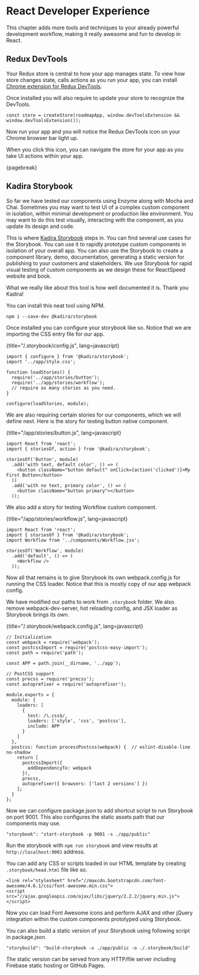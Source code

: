 # React Developer Experience

This chapter adds more tools and techniques to your already powerful development workflow,
making it really awesome and fun to develop in React.

## Redux DevTools

Your Redux store is central to how your app manages state. To view how store changes
state, calls actions as you run your app, you can install [Chrome extension for Redux DevTools][1].

Once installed you will also require to update your store to recognize the DevTools.

```
const store = createStore(roadmapApp, window.devToolsExtension && window.devToolsExtension());
```

Now run your app and you will notice the Redux DevTools icon on your Chrome browser bar light up.

When you click this icon, you can navigate the store for your app as you take UI actions within
your app.

{pagebreak}

## Kadira Storybook

So far we have tested our components using Enzyme along with Mocha and Chai. Sometimes you may
want to test UI of a complex custom component in isolation, within minimal development or production
like environment. You may want to do this test visually, interacting with the component,
as you update its design and code.

This is where [Kadira Storybook][2] steps in. You can find several use cases for the Storybook.
You can use it to rapidly prototype custom components in isolation of your overall app. You can
also use the Storybook to create a component library, demo, documentation, generating a static
version for publishing to your customers and stakeholders. We use Storybook for rapid visual
testing of custom components as we design these for ReactSpeed website and book.

What we really like about this tool is how well documented it is. Thank you Kadira!

You can install this neat tool using NPM.

```
npm i --save-dev @kadira/storybook
```

Once installed you can configure your storybook like so. Notice that we are importing
the CSS entry file for our app.

{title="/.storybook/config.js", lang=javascript}
~~~~~~~
import { configure } from '@kadira/storybook';
import '../app/style.css';

function loadStories() {
  require('../app/stories/button');
  require('../app/stories/workflow');
  // require as many stories as you need.
}

configure(loadStories, module);
~~~~~~~

We are also requiring certain stories for our components,
which we will define next. Here is the story for testing button native component.

{title="/app/stories/button.js", lang=javascript}
~~~~~~~
import React from 'react';
import { storiesOf, action } from '@kadira/storybook';

storiesOf('Button', module)
  .add('with text, default color', () => (
    <button className="button default" onClick={action('clicked')}>My First Button</button>
  ))
  .add('with no text, primary color', () => (
    <button className="button primary"></button>
  ));
~~~~~~~

We also add a story for testing Workflow custom component.

{title="/app/stories/workflow.js", lang=javascript}
~~~~~~~
import React from 'react';
import { storiesOf } from '@kadira/storybook';
import Workflow from '../components/Workflow.jsx';

storiesOf('Workflow', module)
  .add('default', () => (
    <Workflow />
  ));
~~~~~~~

Now all that remains is to give Storybook its own webpack.config.js for running
the CSS loader. Notice that this is mostly copy of our app webpack config.

We have modified our paths to work from ```.storybook``` folder. We also remove
webpack-dev-server, hot reloading config, and JSX loader as Storybook brings its own.

{title="/.storybook/webpack.config.js", lang=javascript}
~~~~~~~
// Initialization
const webpack = require('webpack');
const postcssImport = require('postcss-easy-import');
const path = require('path');

const APP = path.join(__dirname, '../app');

// PostCSS support
const precss = require('precss');
const autoprefixer = require('autoprefixer');

module.exports = {
  module: {
    loaders: [
      {
        test: /\.css$/,
        loaders: ['style', 'css', 'postcss'],
        include: APP
      }
    ]
  },
  postcss: function processPostcss(webpack) {  // eslint-disable-line no-shadow
    return [
      postcssImport({
        addDependencyTo: webpack
      }),
      precss,
      autoprefixer({ browsers: ['last 2 versions'] })
    ];
  }
};
~~~~~~~

Now we can configure package.json to add shortcut script to run Storybook on port 9001.
This also configures the static assets path that our components may use.

```
"storybook": "start-storybook -p 9001 -s ./app/public"
```

Run the storybook with ```npm run storybook``` and view results at ```http://localhost:9001``` address.

You can add any CSS or scripts loaded in our HTML template by creating ```.storybook/head.html``` file
like so.

```
<link rel="stylesheet" href="//maxcdn.bootstrapcdn.com/font-awesome/4.6.1/css/font-awesome.min.css">
<script src="//ajax.googleapis.com/ajax/libs/jquery/2.2.2/jquery.min.js"></script>
```

Now you can load Font Awesome icons and perform AJAX and other jQuery integration within the custom
components prototyped using Storybook.

You can also build a static version of your Storybook using following script in package.json.

```
"storybuild": "build-storybook -s ./app/public -o ./.storybook/build"    
```

The static version can be served from any HTTP/file server including Firebase static hosting or GitHub Pages.


[1]: https://chrome.google.com/webstore/detail/redux-devtools/lmhkpmbekcpmknklioeibfkpmmfibljd?hl=en
[2]: https://github.com/kadirahq/react-storybook
